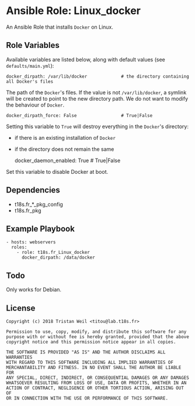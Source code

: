 # Ansible Role: Linux_docker

An Ansible Role that installs `Docker` on Linux.

## Role Variables

Available variables are listed below, along with default values (see `defaults/main.yml`):

    docker_dirpath: /var/lib/docker             # the directory containing all Docker's files
    
The path of the `Docker`'s files.
If the value is not `/var/lib/docker`, a symlink will be created to point to the new directory path.
We do not want to modify the behaviour of `Docker`.
    
    docker_dirpath_force: False                 # True|False
    
Setting this variable to `True` will destroy everything in the `Docker`'s directory:
- if there is an existing installation of `Docker`
- if the directory does not remain the same
    
    
    docker_daemon_enabled: True                 # True|False
    
Set this variable to disable Docker at boot.

## Dependencies

- t18s.fr_*_pkg_config
- t18s.fr_pkg

## Example Playbook

    - hosts: webservers
      roles:
        - role: t18s.fr_Linux_docker
          docker_dirpath: /data/docker

## Todo

Only works for Debian.

## License

```
Copyright (c) 2018 Tristan Weil <titou@lab.t18s.fr>

Permission to use, copy, modify, and distribute this software for any
purpose with or without fee is hereby granted, provided that the above
copyright notice and this permission notice appear in all copies.

THE SOFTWARE IS PROVIDED "AS IS" AND THE AUTHOR DISCLAIMS ALL WARRANTIES
WITH REGARD TO THIS SOFTWARE INCLUDING ALL IMPLIED WARRANTIES OF
MERCHANTABILITY AND FITNESS. IN NO EVENT SHALL THE AUTHOR BE LIABLE FOR
ANY SPECIAL, DIRECT, INDIRECT, OR CONSEQUENTIAL DAMAGES OR ANY DAMAGES
WHATSOEVER RESULTING FROM LOSS OF USE, DATA OR PROFITS, WHETHER IN AN
ACTION OF CONTRACT, NEGLIGENCE OR OTHER TORTIOUS ACTION, ARISING OUT OF
OR IN CONNECTION WITH THE USE OR PERFORMANCE OF THIS SOFTWARE.
```
